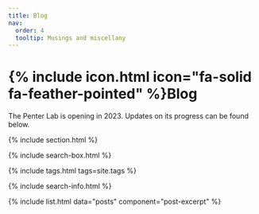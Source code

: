 ```yaml
---
title: Blog
nav:
  order: 4
  tooltip: Musings and miscellany
---
```


# {% include icon.html icon="fa-solid fa-feather-pointed" %}Blog

The Penter Lab is opening in 2023. Updates on its progress can be found below. 

{% include section.html %}

{% include search-box.html %}

{% include tags.html tags=site.tags %}

{% include search-info.html %}

{% include list.html data="posts" component="post-excerpt" %}
